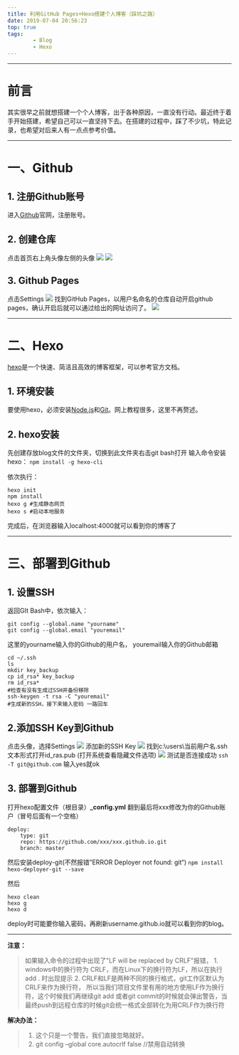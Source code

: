 ```yaml
---
title: 利用GitHub Pages+Hexo搭建个人博客（踩坑之路）
date: 2019-07-04 20:56:23
top: true
tags: 
        - Blog
        - Hexo
---
```

***
# 前言
其实很早之前就想搭建一个个人博客，出于各种原因，一直没有行动。最近终于着手开始搭建，希望自己可以一直坚持下去。在搭建的过程中，踩了不少坑，特此记录，也希望对后来人有一点点参考价值。
***
# 一、Github
## 1. 注册Github账号
进入[Github](https://github.com)官网，注册账号。
## 2. 创建仓库
点击首页右上角头像左侧的头像
![](https://raw.githubusercontent.com/dylan903/ImgUrl/master/Img/20190705010509.png)
![](https://raw.githubusercontent.com/dylan903/ImgUrl/master/Img/20190705011051.png)
## 3. Github Pages
点击Settings
![](https://raw.githubusercontent.com/dylan903/ImgUrl/master/Img/20190705011609.png)
找到GitHub Pages，以用户名命名的仓库自动开启github pages，确认开启后就可以通过给出的网址访问了。
![](https://raw.githubusercontent.com/dylan903/ImgUrl/master/Img/20190705011514.png)
***

# 二、Hexo
[hexo](https://hexo.io/zh-cn/)是一个快速、简洁且高效的博客框架，可以参考官方文档。

## 1. 环境安装
要使用hexo，必须安装[Node.js](https://nodejs.org/en/download/)和[Git](https://git-scm.com/download/)。网上教程很多，这里不再赘述。

## 2. hexo安装
先创建存放blog文件的文件夹，切换到此文件夹右击git bash打开
输入命令安装hexo：
`npm install -g hexo-cli`

依次执行：
```
hexo init 
npm install
hexo g #生成静态网页
hexo s #启动本地服务
```
完成后，在浏览器输入localhost:4000就可以看到你的博客了
***

# 三、部署到Github
## 1. 设置SSH
返回GIt Bash中，依次输入：

```
git config --global.name "yourname"
git config --global.email "youremail"
```
这里的yourname输入你的Github的用户名，
youremail输入你的Github邮箱

```
cd ~/.ssh
ls
mkdir key_backup
cp id_rsa* key_backup
rm id_rsa*
#检查有没有生成过SSH并备份移除
ssh-keygen -t rsa -C "youremail" 
#生成新的SSH，接下来输入密码 一路回车
```
## 2.添加SSH Key到Github
点击头像，选择Settings
![](https://raw.githubusercontent.com/dylan903/ImgUrl/master/Img/20190705022259.png)
添加新的SSH Key
![](https://raw.githubusercontent.com/dylan903/ImgUrl/master/Img/20190705022426.png)
找到c:\users\当前用户名\.ssh    文本形式打开id_ras.pub (打开系统查看隐藏文件选项)
![](https://raw.githubusercontent.com/dylan903/ImgUrl/master/Img/20190705022656.png)
测试是否连接成功
`ssh -T git@github.com`
输入yes就ok

## 3. 部署到Github
打开hexo配置文件（根目录）**_config.yml**
翻到最后将xxx修改为你的Github账户（冒号后面有一个空格）
```
deploy:
    type: git
    repo: https://github.com/xxx/xxx.github.io.git
    branch: master
```

然后安装deploy-git(不然报错”ERROR Deployer not found: git“)
`npm install hexo-deployer-git --save`

然后
```
hexo clean
hexo g
hexo d
```
deploy时可能要你输入密码，再刷新username.github.io就可以看到你的blog。


***
**注意：**
   >如果输入命令的过程中出现了"LF will be replaced by CRLF"报错，
    1. windows中的换行符为 CRLF，而在Linux下的换行符为LF，所以在执行add . 时出现提示 
    2. CRLF和LF是两种不同的换行格式，git工作区默认为CRLF来作为换行符，
        所以当我们项目文件里有用的地方使用LF作为换行符，这个时候我们再继续git add
        或者git commit的时候就会弹出警告，当最终push到远程仓库的时候git会统一格式全部转化为用CRLF作为换行符 
        
**解决办法：**

>1. 这个只是一个警告，我们直接忽略就好。
>2. git config –global core.autocrlf false  //禁用自动转换 
